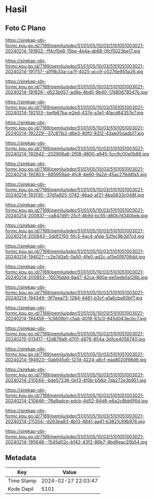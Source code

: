 # Hasil

## Foto C Plano

https://sirekap-obj-formc.kpu.go.id/7169/pemilu/pdpr/51/01/05/10/03/5101051003021-20240214-191802--ff4cf0e8-15be-4e4a-ab88-0fcf5023be17.jpg

https://sirekap-obj-formc.kpu.go.id/7169/pemilu/pdpr/51/01/05/10/03/5101051003021-20240214-191757--a1f9b33a-ca7f-4025-acc9-c0276e955a26.jpg

https://sirekap-obj-formc.kpu.go.id/7169/pemilu/pdpr/51/01/05/10/03/5101051003021-20240214-191926--d523b057-ad9a-4bd5-9b40-17d80678547b.jpg

https://sirekap-obj-formc.kpu.go.id/7169/pemilu/pdpr/51/01/05/10/03/5101051003021-20240214-192103--befb67ba-e2ed-437e-a3e1-4facd84357e7.jpg

https://sirekap-obj-formc.kpu.go.id/7169/pemilu/pdpr/51/01/05/10/03/5101051003021-20240214-192229--37c811b2-d6e3-40f0-82f2-43ae05dadb17.jpg

https://sirekap-obj-formc.kpu.go.id/7169/pemilu/pdpr/51/01/05/10/03/5101051003021-20240214-192642--202906a6-2f08-4800-a945-5cc9c00e0b88.jpg

https://sirekap-obj-formc.kpu.go.id/7169/pemilu/pdpr/51/01/05/10/03/5101051003021-20240214-192803--685959ad-4fc8-4e60-9a2d-45ac276ddfa5.jpg

https://sirekap-obj-formc.kpu.go.id/7169/pemilu/pdpr/51/01/05/10/03/5101051003021-20240214-193135--37d1a925-0742-46ad-af21-4ba5633c048f.jpg

https://sirekap-obj-formc.kpu.go.id/7169/pemilu/pdpr/51/01/05/10/03/5101051003021-20240214-200837--ca847d91-25cf-4b9d-bc55-d80b7d340beb.jpg

https://sirekap-obj-formc.kpu.go.id/7169/pemilu/pdpr/51/01/05/10/03/5101051003021-20240214-200843--2ddf2150-5fc3-4ac4-a1da-52fec9b3d7cd.jpg

https://sirekap-obj-formc.kpu.go.id/7169/pemilu/pdpr/51/01/05/10/03/5101051003021-20240214-194027--c2e7d3a5-0a50-4fe0-ad2c-a15e0f9706dd.jpg

https://sirekap-obj-formc.kpu.go.id/7169/pemilu/pdpr/51/01/05/10/03/5101051003021-20240214-200853--15076ddd-9a47-42ca-860a-ee5eeb0a126b.jpg

https://sirekap-obj-formc.kpu.go.id/7169/pemilu/pdpr/51/01/05/10/03/5101051003021-20240214-194349--9f7eea73-1284-4461-b3cf-a1a6cba60bf7.jpg

https://sirekap-obj-formc.kpu.go.id/7169/pemilu/pdpr/51/01/05/10/03/5101051003021-20240214-194456--1c5809b1-c5ab-4018-83c0-845d043ecbc7.jpg

https://sirekap-obj-formc.kpu.go.id/7169/pemilu/pdpr/51/01/05/10/03/5101051003021-20240215-013417--f2d879a9-d701-4876-854a-3d1ce4056740.jpg

https://sirekap-obj-formc.kpu.go.id/7169/pemilu/pdpr/51/01/05/10/03/5101051003021-20240214-194923--0ab945d5-127d-4224-a6cf-eaa8020f98d9.jpg

https://sirekap-obj-formc.kpu.go.id/7169/pemilu/pdpr/51/01/05/10/03/5101051003021-20240214-210544--bde57236-0e13-4f0b-b56d-7da272e3b951.jpg

https://sirekap-obj-formc.kpu.go.id/7169/pemilu/pdpr/51/01/05/10/03/5101051003021-20240214-210846--78a9adce-edcb-4d52-84d8-e6a2c8bb6f6d.jpg

https://sirekap-obj-formc.kpu.go.id/7169/pemilu/pdpr/51/01/05/10/03/5101051003021-20240214-211354--d263ea83-4b13-4841-aa41-b3821c99b976.jpg

https://sirekap-obj-formc.kpu.go.id/7169/pemilu/pdpr/51/01/05/10/03/5101051003021-20240214-195648--1545d02c-b142-43f2-86b7-4bd6eac20b54.jpg


## Metadata

| Key        | Value               |
| ---------- | ------------------- |
| Time Stamp | 2024-02-27 22:03:47 |
| Kode Dapil | 5101                |



